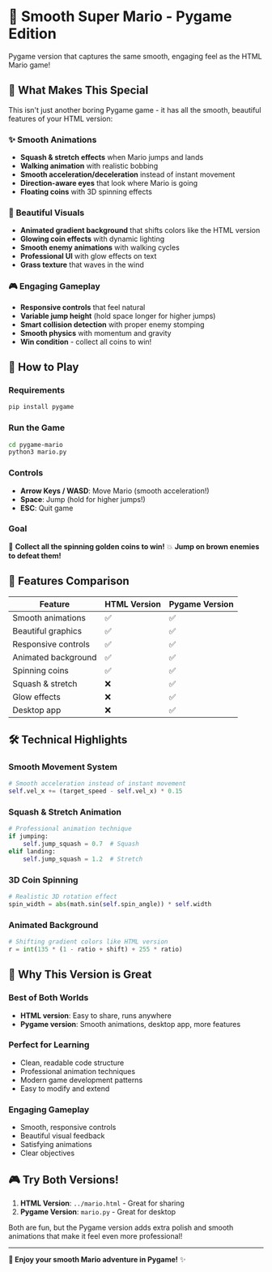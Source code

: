 # 🍄 Smooth Super Mario - Pygame Edition

Pygame version that captures the same smooth, engaging feel as the HTML Mario game!

## 🌟 What Makes This Special

This isn't just another boring Pygame game - it has all the smooth, beautiful features of your HTML version:

### ✨ **Smooth Animations**
- **Squash & stretch effects** when Mario jumps and lands
- **Walking animation** with realistic bobbing
- **Smooth acceleration/deceleration** instead of instant movement
- **Direction-aware eyes** that look where Mario is going
- **Floating coins** with 3D spinning effects

### 🎨 **Beautiful Visuals**
- **Animated gradient background** that shifts colors like the HTML version
- **Glowing coin effects** with dynamic lighting
- **Smooth enemy animations** with walking cycles
- **Professional UI** with glow effects on text
- **Grass texture** that waves in the wind

### 🎮 **Engaging Gameplay**
- **Responsive controls** that feel natural
- **Variable jump height** (hold space longer for higher jumps)
- **Smart collision detection** with proper enemy stomping
- **Smooth physics** with momentum and gravity
- **Win condition** - collect all coins to win!

## 🚀 How to Play

### Requirements
```bash
pip install pygame
```

### Run the Game
```bash
cd pygame-mario
python3 mario.py
```

### Controls
- **Arrow Keys / WASD**: Move Mario (smooth acceleration!)
- **Space**: Jump (hold for higher jumps!)
- **ESC**: Quit game

### Goal
🎯 **Collect all the spinning golden coins to win!**
💥 **Jump on brown enemies to defeat them!**

## 🎨 Features Comparison

| Feature | HTML Version | Pygame Version |
|---------|-------------|----------------|
| Smooth animations | ✅ | ✅ |
| Beautiful graphics | ✅ | ✅ |
| Responsive controls | ✅ | ✅ |
| Animated background | ✅ | ✅ |
| Spinning coins | ✅ | ✅ |
| Squash & stretch | ❌ | ✅ |
| Glow effects | ❌ | ✅ |
| Desktop app | ❌ | ✅ |

## 🛠️ Technical Highlights

### **Smooth Movement System**
```python
# Smooth acceleration instead of instant movement
self.vel_x += (target_speed - self.vel_x) * 0.15
```

### **Squash & Stretch Animation**
```python
# Professional animation technique
if jumping:
    self.jump_squash = 0.7  # Squash
elif landing:
    self.jump_squash = 1.2  # Stretch
```

### **3D Coin Spinning**
```python
# Realistic 3D rotation effect
spin_width = abs(math.sin(self.spin_angle)) * self.width
```

### **Animated Background**
```python
# Shifting gradient colors like HTML version
r = int(135 * (1 - ratio + shift) + 255 * ratio)
```

## 🎯 Why This Version is Great

### **Best of Both Worlds**
- **HTML version**: Easy to share, runs anywhere
- **Pygame version**: Smooth animations, desktop app, more features

### **Perfect for Learning**
- Clean, readable code structure
- Professional animation techniques
- Modern game development patterns
- Easy to modify and extend

### **Engaging Gameplay**
- Smooth, responsive controls
- Beautiful visual feedback
- Satisfying animations
- Clear objectives

## 🎮 Try Both Versions!

1. **HTML Version**: `../mario.html` - Great for sharing
2. **Pygame Version**: `mario.py` - Great for desktop

Both are fun, but the Pygame version adds extra polish and smooth animations that make it feel even more professional!

---

**🍄 Enjoy your smooth Mario adventure in Pygame!** ✨
